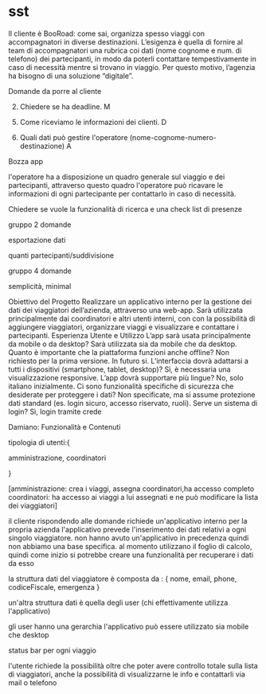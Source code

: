 sst
===
Il cliente è BooRoad: come sai, organizza spesso viaggi con accompagnatori in diverse
destinazioni.
Lʼesigenza è quella di fornire al team di accompagnatori una rubrica coi dati (nome cognome e
num. di telefono) dei partecipanti, in modo da poterli contattare tempestivamente in caso di
necessità mentre si trovano in viaggio.
Per questo motivo, lʼagenzia ha bisogno di una soluzione “digitaleˮ.

Domande da porre al cliente

<!-- 1. Chiedere al cliente come si immagina il prodotto finale.(app o sito)
D -->

2. Chiedere se ha deadline.
M

<!-- 3. Sapere se fa parte di un applicativo esistente oppure uno standalone.
R -->

<!-- 4. Chiedere se ci sono più operatori per gruppo
A -->

5. Come riceviamo le informazioni dei clienti.
D

6. Quali dati può gestire l'operatore (nome-cognome-numero-destinazione)
A



Bozza app

l'operatore ha a disposizione un quadro generale sul viaggio e dei partecipanti, attraverso questo quadro l'operatore può ricavare le informazioni di ogni partecipante per contattarlo in caso di necessità.

Chiedere se vuole la funzionalità di ricerca e una check list di presenze



gruppo 2 domande

esportazione dati

quanti partecipanti/suddivisione


gruppo 4 domande

semplicità, minimal
























Obiettivo del Progetto
Realizzare un applicativo interno per la gestione dei dati dei viaggiatori dell’azienda, attraverso una web-app. Sarà utilizzata principalmente dai coordinatori e altri utenti interni, con con la possibilità di aggiungere viaggiatori, organizzare viaggi e visualizzare e contattare i partecipanti.
Esperienza Utente e Utilizzo
L’app sarà usata principalmente da mobile o da desktop?
  Sarà utilizzata sia da mobile che da desktop.
Quanto è importante che la piattaforma funzioni anche offline?
  Non richiesto per la prima versione. In futuro si. 
L’interfaccia dovrà adattarsi a tutti i dispositivi (smartphone, tablet, desktop)?
  Sì, è necessaria una visualizzazione responsive.
L’app dovrà supportare più lingue?
 No, solo italiano inizialmente.
Ci sono funzionalità specifiche di sicurezza che desiderate per proteggere i dati?
  Non specificate, ma si assume protezione dati standard (es. login sicuro, accesso riservato, ruoli).
Serve un sistema di login?
  Sì, login tramite crede

Damiano: Funzionalità e Contenuti

tipologia di utenti:{

amministrazione,
coordinatori

}

[amministrazione: crea i viaggi, assegna coordinatori,ha accesso completo
coordinatori: ha accesso ai viaggi a lui assegnati e ne può modificare la lista dei viaggiatori]



il cliente rispondendo alle domande richiede un'applicativo interno per la propria azienda
l'applicativo prevede l'inserimento dei dati relativi a ogni singolo viaggiatore.
non hanno avuto un'applicativo in precedenza quindi non abbiamo una base specifica. al momento utilizzano il foglio di calcolo, quindi come inizio si potrebbe creare una funzionalità per recuperare i dati da esso


la struttura dati del viaggiatore è composta da : {
nome,
email,
phone,
codiceFiscale,
emergenza
}

un'altra struttura dati è quella degli user (chi effettivamente utilizza l'applicativo)

gli user hanno una gerarchia
l'applicativo può essere utilizzato sia mobile che desktop

status bar per ogni viaggio


l'utente richiede la possibilità oltre che poter avere controllo totale sulla lista di viaggiatori, anche la possibilità di visualizzarne le info e contattarli via mail o telefono

